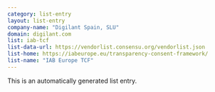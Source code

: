 ```yaml
---
category: list-entry
layout: list-entry
company-name: "Digilant Spain, SLU"
domain: digilant.com
list: iab-tcf
list-data-url: https://vendorlist.consensu.org/vendorlist.json
list-home: https://iabeurope.eu/transparency-consent-framework/
list-name: "IAB Europe TCF"
---
```


This is an automatically generated list entry.
